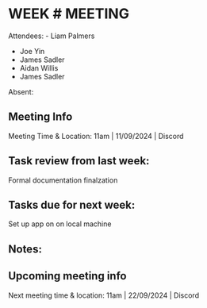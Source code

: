 # WEEK # MEETING

Attendees: - Liam Palmers

-   Joe Yin
-   James Sadler
-   Aidan Willis
-   James Sadler

Absent:

## Meeting Info

Meeting Time & Location: 11am | 11/09/2024 | Discord

## Task review from last week:

Formal documentation finalzation

## Tasks due for next week:

Set up app on on local machine

## Notes:

## Upcoming meeting info

Next meeting time & location: 11am | 22/09/2024 | Discord
